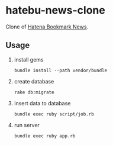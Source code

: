 # hatebu-news-clone

Clone of [Hatena Bookmark News](http://labs.ceek.jp/hbnews/).


## Usage

1. install gems

       bundle install --path vendor/bundle

1. create database

       rake db:migrate

1. insert data to database

       bundle exec ruby script/job.rb

1. run server

       bundle exec ruby app.rb

